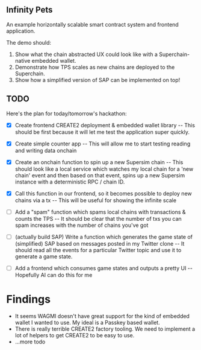 ## Infinity Pets

An example horizontally scalable smart contract system and frontend application.

The demo should:
1. Show what the chain abstracted UX could look like with a Superchain-native embedded wallet.
2. Demonstrate how TPS scales as new chains are deployed to the Superchain.
3. Show how a simplified version of SAP can be implemented on top!


## TODO
Here's the plan for today/tomorrow's hackathon:

- [x] Create frontend CREATE2 deployment & embedded wallet library -- This should be first because it will let me test the application super quickly.
- [x] Create simple counter app -- This will allow me to start testing reading and writing data onchain
- [x] Create an onchain function to spin up a new Supersim chain -- This should look like a local service which watches my local chain for a 'new chain' event and then based on that event, spins up a new Supersim instance with a deterministic RPC / chain ID.
- [x] Call this function in our frontend, so it becomes possible to deploy new chains via a tx -- This will be useful for showing the infinite scale
- [ ] Add a "spam" function which spams local chains with transactions & counts the TPS -- It should be clear that the number of txs you can spam increases with the number of chains you've got
- [ ] (actually build SAP) Write a function which generates the game state of (simplified) SAP based on messages posted in my Twitter clone -- It should read all the events for a particular Twitter topic and use it to generate a game state.
- [ ] Add a frontend which consumes game states and outputs a pretty UI -- Hopefully AI can do this for me


# Findings
* It seems WAGMI doesn't have great support for the kind of embedded wallet I wanted to use. My ideal is a Passkey based wallet.
* There is really terrible CREATE2 factory tooling. We need to implement a lot of helpers to get CREATE2 to be easy to use.
* ...more todo